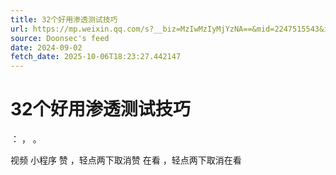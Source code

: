 ```yaml
---
title: 32个好用渗透测试技巧
url: https://mp.weixin.qq.com/s?__biz=MzIwMzIyMjYzNA==&mid=2247515543&idx=1&sn=925fb7430b279655b21b1510d955db62
source: Doonsec's feed
date: 2024-09-02
fetch_date: 2025-10-06T18:23:27.442147
---
```


# 32个好用渗透测试技巧

：
，
。

视频
小程序
赞
，轻点两下取消赞
在看
，轻点两下取消在看